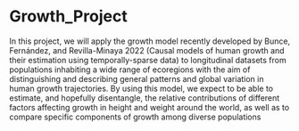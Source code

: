 # Growth_Project
In this project, we will apply the growth model recently developed by Bunce, Fernández, and Revilla-Minaya 2022 (Causal models of human growth and their estimation using temporally-sparse data) to longitudinal datasets from populations inhabiting a wide range of ecoregions with the aim of distinguishing and describing general patterns and global variation in human growth trajectories. By using this model, we expect to be able to estimate, and hopefully disentangle, the relative contributions of different factors affecting growth in height and weight around the world, as well as to compare specific components of growth among diverse populations
